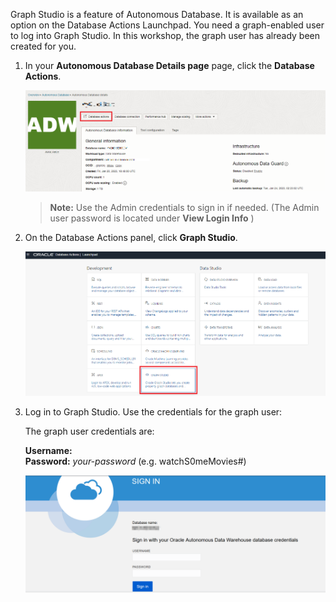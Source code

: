 <!--
    {
        "name":"Go to Graph Studio",
        "description":"Login to Graph Studio from the Autonomous Database OCI console"
    }
-->

Graph Studio is a feature of Autonomous Database. It is available as an option on the Database Actions Launchpad. You need a graph-enabled user to log into Graph Studio. In this workshop, the graph user has already been created for you.

1. In your **Autonomous Database Details page** page, click the **Database Actions**.

    ![Click the Database Actions button.](images/graph/click-database-actions.png " ") 

    >**Note:** Use the Admin credentials to sign in if needed. (The Admin user password is located under **View Login Info** )   

2. On the Database Actions panel, click **Graph Studio**.

    ![Click Open Graph Studio.](images/graph/graphstudiofixed.png " ")

3. Log in to Graph Studio. Use the credentials for the graph user:

    The graph user credentials are: 

    **Username:** [](var:db_user_name)    
    **Password:** *your-password* (e.g. watchS0meMovies#)

    ![Use the credentials for database user MOVIESTREAM.](images/graph/graph-login.png " ")